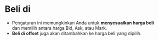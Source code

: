 # **Beli di** 

- Pengaturan ini memungkinkan Anda untuk **menyesuaikan harga beli** dan memilih antara harga Bid, Ask, atau Mark. 
- **Beli di offset** juga akan ditambahkan ke harga beli yang dipilih.